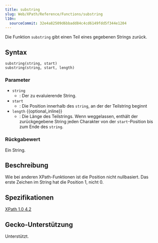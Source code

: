 ```yaml
---
title: substring
slug: Web/XPath/Reference/Functions/substring
l10n:
  sourceCommit: 32e4a82509d6bbadd84c4cd6149fdd5f344e1204
---
```


Die Funktion `substring` gibt einen Teil eines gegebenen Strings zurück.

## Syntax

```plain
substring(string, start)
substring(string, start, length)
```

### Parameter

- `string`
  - : Der zu evaluierende String.
- `start`
  - : Die Position innerhalb des `string`, an der der Teilstring beginnt
- `length` {{optional_inline}}
  - : Die Länge des Teilstrings.
    Wenn weggelassen, enthält der zurückgegebene String jeden Charakter von der `start`-Position bis zum Ende des `string`.

### Rückgabewert

Ein String.

## Beschreibung

Wie bei anderen XPath-Funktionen ist die Position nicht nullbasiert. Das erste Zeichen im String hat die Position 1, nicht 0.

## Spezifikationen

[XPath 1.0 4.2](https://www.w3.org/TR/1999/REC-xpath-19991116/#function-substring)

## Gecko-Unterstützung

Unterstützt.
